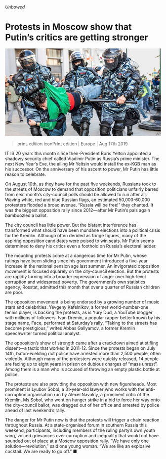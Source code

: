 ###### Unbowed

# Protests in Moscow show that Putin’s critics are getting stronger 

![image](images/20190817_EUP002_0.jpg) 

> print-edition iconPrint edition | Europe | Aug 17th 2019 

IT IS 20 years this month since then-President Boris Yeltsin appointed a shadowy security chief called Vladimir Putin as Russia’s prime minister. The next New Year’s Eve, the ailing Mr Yeltsin would install the ex-KGB man as his successor. On the anniversary of his ascent to power, Mr Putin has little reason to celebrate. 

On August 10th, as they have for the past five weekends, Russians took to the streets of Moscow to demand that opposition politicians unfairly barred from next month’s city-council polls should be allowed to run after all. Waving white, red and blue Russian flags, an estimated 50,000-60,000 protesters flooded a broad avenue. “Russia will be free!” they chanted. It was the biggest opposition rally since 2012—after Mr Putin’s pals again bamboozled a ballot. 

The city council has little power. But the blatant interference has transformed what should have been mundane elections into a political crisis for the Kremlin. Although often derided as fringe figures, many of the aspiring opposition candidates were poised to win seats. Mr Putin seems determined to deny his critics even a foothold on Russia’s electoral ladder. 

The mounting protests come at a dangerous time for Mr Putin, whose ratings have been sliding since his government introduced a five-year increase in the national pension age last summer. An invigorated opposition movement is focused squarely on the city-council election. But the protests are rapidly turning into a broader expression of anger over high-level corruption and widespread poverty. The government’s own statistics agency, Rosstat, admitted this month that over a quarter of Russian children are poor. 

The opposition movement is being endorsed by a growing number of music stars and celebrities. Yevgeny Kafelnikov, a former world-number-one tennis player, is backing the protests, as is Yury Dud, a YouTube blogger with millions of followers. Ivan Dremin, a popular rapper better known by his stage name, Face, performed at Saturday’s rally. “Taking to the streets has become prestigious,” writes Abbas Gallyamov, a former Kremlin speechwriter turned political analyst. 

The opposition’s show of strength came after a crackdown aimed at stifling dissent—a tactic that worked in 2011-12. Since the protests began on July 14th, baton-wielding riot police have arrested more than 2,500 people, often violently. Although many of the protesters were quickly released, 14 people are facing up to eight years in prison on dubious charges of “mass unrest”. Among them is a man who is accused of throwing an empty plastic bottle at police. 

The protests are also providing the opposition with new figureheads. Most prominent is Lyubov Sobol, a 31-year-old lawyer who works with the anti-corruption organisation run by Alexei Navalny, a prominent critic of the Kremlin. Ms Sobol, who went on hunger strike in a bid to force her way onto the city-council ballot, was dragged out of her office and arrested by police ahead of last weekend’s rally. 

The danger for Mr Putin now is that the protests will trigger a chain reaction throughout Russia. At a state-organised forum in southern Russia this weekend, participants, including members of the ruling party’s own youth wing, voiced grievances over corruption and inequality that would not have sounded out of place at a Moscow opposition rally. “We have only one solution—revolution,” said one young woman. “We are like an explosive cocktail. We are ready to go off.” ■ 

